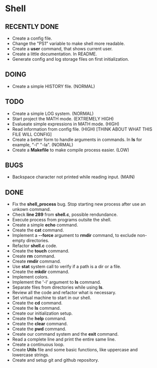 # Shell

## RECENTLY DONE

- Create a config file.
- Change the "PS1" variable to make shell more readable.
- Create a **user** command, that shows current user.
- Create a little documentation. In README.
- Generate config and log storage files on first initialization.

## DOING

- Create a simple HISTORY file. (NORMAL)

## TODO

- Create a simple LOG system. (NORMAL)
- Start project the MATH mode. (EXTREMELY HIGH)
- Evalueate simple expressions in MATH mode. (HIGH)
- Read information from config file. (HIGH) [THINK ABOUT WHAT THIS FILE WILL CONFIG]
- Create a better form to handle arguments in commands. In **ls** for example, "-l" "-la". (NORMAL)
- Create a **Makefile** to make compile process easier. (LOW)

## BUGS

- Backspace character not printed while reading input. (MAIN)

## DONE

- Fix the **shell_process** bug. Stop starting new process after use an unkown command.
- Check **line 289** from **shell.c**, possible rendundance.
- Execute process from programs outsite the shell.
- Create a simple **echo** command.
- Create the **cat** command.
- Implement a **--force** argument to **rmdir** command, to exclude non-empty directories.
- Refactor **shell.c** code.
- Create the **touch** command.
- Create **rm** command.
- Create **rmdir** command.
- Use **stat** system call to verify if a path is a dir or a file.
- Create the **mkdir** command.
- Implement colors.
- Implement the '-l' argument to **ls** command.
- Separate files from directories while using **ls**.
- Review all the code and refactor what is necessary.
- Set virtual machine to start in our shell.
- Create the **cd** command.
- Create the **ls** command.
- Create our initialization setup.
- Create the **help** command.
- Create the **clear** command.
- Create the **pwd** command.
- Create our command system and the **exit** command.
- Read a complete line and print the entire same line.
- Create a continuous loop.
- Create **Utils** file and some basic functions, like uppercase and lowercase strings.
- Create and setup git and github repository.
